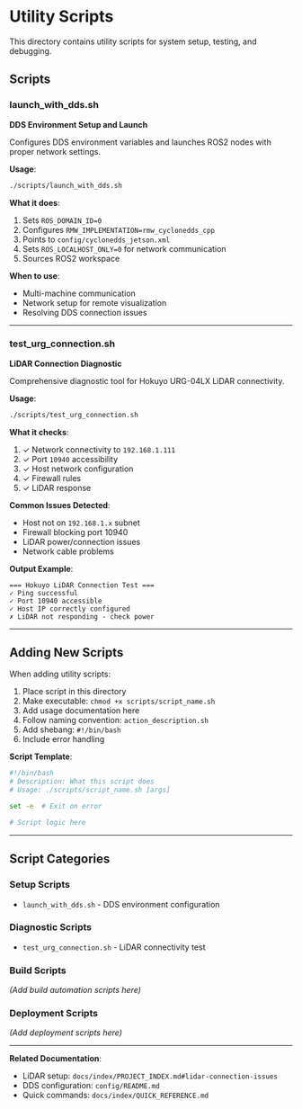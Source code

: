 # Utility Scripts

This directory contains utility scripts for system setup, testing, and debugging.

## Scripts

### launch_with_dds.sh
**DDS Environment Setup and Launch**

Configures DDS environment variables and launches ROS2 nodes with proper network settings.

**Usage**:
```bash
./scripts/launch_with_dds.sh
```

**What it does**:
1. Sets `ROS_DOMAIN_ID=0`
2. Configures `RMW_IMPLEMENTATION=rmw_cyclonedds_cpp`
3. Points to `config/cyclonedds_jetson.xml`
4. Sets `ROS_LOCALHOST_ONLY=0` for network communication
5. Sources ROS2 workspace

**When to use**:
- Multi-machine communication
- Network setup for remote visualization
- Resolving DDS connection issues

---

### test_urg_connection.sh
**LiDAR Connection Diagnostic**

Comprehensive diagnostic tool for Hokuyo URG-04LX LiDAR connectivity.

**Usage**:
```bash
./scripts/test_urg_connection.sh
```

**What it checks**:
1. ✓ Network connectivity to `192.168.1.111`
2. ✓ Port `10940` accessibility
3. ✓ Host network configuration
4. ✓ Firewall rules
5. ✓ LiDAR response

**Common Issues Detected**:
- Host not on `192.168.1.x` subnet
- Firewall blocking port 10940
- LiDAR power/connection issues
- Network cable problems

**Output Example**:
```
=== Hokuyo LiDAR Connection Test ===
✓ Ping successful
✓ Port 10940 accessible
✓ Host IP correctly configured
✗ LiDAR not responding - check power
```

---

## Adding New Scripts

When adding utility scripts:
1. Place script in this directory
2. Make executable: `chmod +x scripts/script_name.sh`
3. Add usage documentation here
4. Follow naming convention: `action_description.sh`
5. Add shebang: `#!/bin/bash`
6. Include error handling

**Script Template**:
```bash
#!/bin/bash
# Description: What this script does
# Usage: ./scripts/script_name.sh [args]

set -e  # Exit on error

# Script logic here
```

---

## Script Categories

### Setup Scripts
- `launch_with_dds.sh` - DDS environment configuration

### Diagnostic Scripts
- `test_urg_connection.sh` - LiDAR connectivity test

### Build Scripts
*(Add build automation scripts here)*

### Deployment Scripts
*(Add deployment scripts here)*

---

**Related Documentation**:
- LiDAR setup: `docs/index/PROJECT_INDEX.md#lidar-connection-issues`
- DDS configuration: `config/README.md`
- Quick commands: `docs/index/QUICK_REFERENCE.md`
